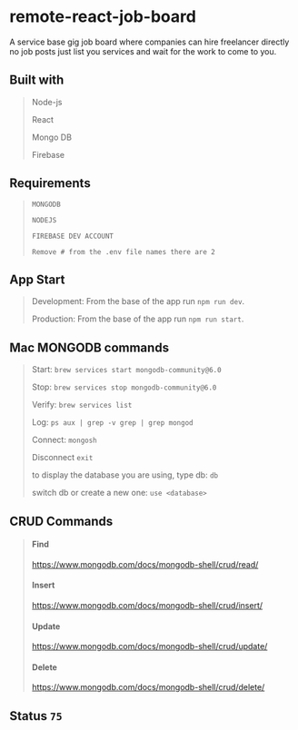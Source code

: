# remote-react-job-board
A service base gig job board where companies can hire freelancer directly no job posts just list you services and wait for the work to come to you. 

## Built with

> Node-js
>
> React
>
> Mongo DB
>
> Firebase

## Requirements

> `MONGODB`
>
> `NODEJS`
> 
> `FIREBASE DEV ACCOUNT`
>
> `Remove # from the .env file names there are 2`

## App Start

> Development: From the base of the app run `npm run dev`.
>
> Production: From the base of the app run `npm run start`.

## Mac MONGODB commands

> Start: `brew services start mongodb-community@6.0`
>
> Stop: `brew services stop mongodb-community@6.0`
>
> Verify: `brew services list`
>
> Log: `ps aux | grep -v grep | grep mongod`
>
> Connect: `mongosh`
>
> Disconnect `exit`
>
> to display the database you are using, type db: `db`
>
> switch db or create a new one: `use <database>`

## CRUD Commands

> #### Find
> https://www.mongodb.com/docs/mongodb-shell/crud/read/
>
> #### Insert
> https://www.mongodb.com/docs/mongodb-shell/crud/insert/
>
> #### Update
> https://www.mongodb.com/docs/mongodb-shell/crud/update/
>
> #### Delete
> https://www.mongodb.com/docs/mongodb-shell/crud/delete/
>

## Status `75`
